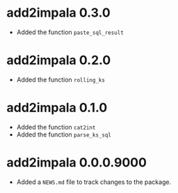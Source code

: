 # add2impala 0.3.0

* Added the function `paste_sql_result`

# add2impala 0.2.0

* Added the function `rolling_ks`

# add2impala 0.1.0

* Added the function `cat2int`
* Added the function `parse_ks_sql`

# add2impala 0.0.0.9000

* Added a `NEWS.md` file to track changes to the package.
